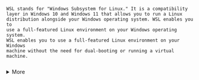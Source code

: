<code>

WSL stands for "Windows Subsystem for Linux." 
It is a compatibility layer in Windows 10 and Windows 11 that allows you to run a Linux distribution alongside your Windows operating system.
WSL enables you to use a full-featured Linux environment on your Windows operating system.
WSL enables you to use a full-featured Linux environment on your Windows machine without the need for dual-booting or running a virtual machine.

</code>

<details>
<summary>More</summary>

<code>

Here are some key features and benefits of WSL:

Linux Compatibility: WSL allows you to run native Linux command-line tools and utilities directly within Windows, including popular distributions like Ubuntu, Debian, and others.

Integration: You can seamlessly work with Windows files and directories from the Linux environment, and vice versa. This integration simplifies tasks like editing files, running scripts, or using development tools.

Performance: WSL 2, introduced with Windows 10 version 1903, offers significant performance improvements over the initial WSL release. It uses a lightweight virtual machine (VM) to run the Linux kernel, resulting in improved speed and compatibility.

Development: WSL is particularly useful for software developers who want to develop and test applications on both Windows and Linux platforms. It provides a consistent environment for development across different systems.

Package Management: You can use package managers like APT or YUM to install and manage software packages within the Linux distribution, just as you would on a native Linux system.

Command-Line Access: WSL provides access to a full-featured Linux terminal, which is useful for running command-line tools, scripting, and managing servers and services.

Customization: You can install different Linux distributions from the Microsoft Store, customize your WSL environment, and use it for various tasks, including web development, system administration, data analysis, and more.

Containers: WSL can be used in conjunction with Docker to develop and run containerized applications on your Windows machine.

Overall, WSL bridges the gap between Windows and Linux, making it easier for users who need to work in both environments or those who prefer a Linux environment for specific tasks while using Windows as their primary operating system. It has gained popularity among developers and system administrators for its versatility and ease of use.



</code>

</details>

